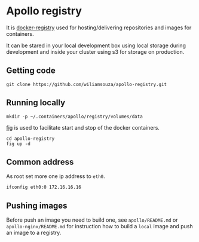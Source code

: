 Apollo registry
===============

It is [docker-registry](https://github.com/dotcloud/docker-registry)
used for hosting/delivering repositories and images for containers.

It can be stared in your local development box using local storage during
development and inside your cluster using s3 for storage on production.

Getting code
------------

```
git clone https://github.com/wiliamsouza/apollo-registry.git
```

Running locally
---------------

```
mkdir -p ~/.containers/apollo/registry/volumes/data
```

[fig](http://orchardup.github.io/fig/) is used to facilitate start and stop
of the docker containers.

```
cd apollo-registry
fig up -d
```

Common address
--------------

As root set more one ip address to `eth0`.

```
ifconfig eth0:0 172.16.16.16
```

Pushing images
--------------

Before push an image you need to build one, see `apollo/README.md`
or `apollo-nginx/README.md` for instruction how to build a `local`
image and push an image to a registry.
